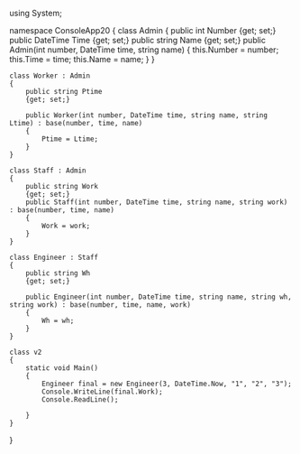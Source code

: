 using System;

namespace ConsoleApp20
{
    class Admin
    {
        public int Number 
                                {get; set;}
        public DateTime Time 
                                {get; set;}
        public string Name 
                                {get; set;}
        public Admin(int number, DateTime time, string name)
        {
            this.Number = number;
            this.Time = time;
            this.Name = name;
        }
    }

    class Worker : Admin
    {
        public string Ptime 
        {get; set;}

        public Worker(int number, DateTime time, string name, string Ltime) : base(number, time, name)
        {
            Ptime = Ltime;
        }
    }

    class Staff : Admin
    {
        public string Work 
        {get; set;}
        public Staff(int number, DateTime time, string name, string work) : base(number, time, name)
        {
            Work = work;
        }
    }

    class Engineer : Staff
    {
        public string Wh 
        {get; set;}

        public Engineer(int number, DateTime time, string name, string wh, string work) : base(number, time, name, work)
        {
            Wh = wh;
        }
    }

    class v2
    {
        static void Main()
        {
            Engineer final = new Engineer(3, DateTime.Now, "1", "2", "3");
            Console.WriteLine(final.Work);
            Console.ReadLine();

        }
    }
}
